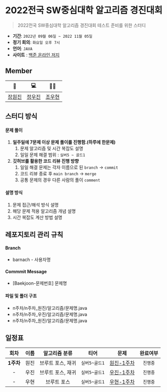 # 2022전국 SW중심대학 알고리즘 경진대회

> 2022전국 SW중심대학 알고리즘 경진대회 테스트 준비를 위한 스터디

- **기간**: `2022년 09월 06일 ~ 2022 11월 05일`
- **정기 회의**: `화요일 오후 7시`
- **언어**: `JAVA`
- **사이트** : [백준 온라인 저지](https://www.acmicpc.net/lectures)

## Member
| 📖 | 💻 | 🤸‍♂️ |
| :----: | :----: | :----: |
| [장원진](https://github.com/NYC3644) | [정우진](https://github.com/NYC3644)| [조우현](https://github.com/NYC3644) |

## 스터디 방식
#### 문제 풀이
1. **일주일에 7문제 이상 문제 풀이를 진행함.(하루에 한문제)**
    1. 문제 알고리즘 및 시간 복잡도 설명 
    2. 일일 문제 해결 범위 : `실버5 ~ 골드1`
2. **깃허브를 활용한 코드 리뷰 진행 방향**
    1. 일일 해결 문제는 각자 이름으로 된 `branch` → `commit`
    2. 코드 리뷰 종료 후 `main branch` → `merge`
    3. 공통 문제의 경우 다른 사람의 풀이 `comment`

#### 설명 방식
1. 문제 접근/해석 방식 설명
2. 해당 문제 적용 알고리즘 개념 설명
3. 시간 복잡도 계산 방법 설명

## 레포지토리 관리 규칙
#### Branch
- barnach - 사용자명
#### Commmit Message
- [Baekjoon-문제번호] 문제명
#### 파일 및 폴더 구조
- n주차/n주차_원진/알고리즘/문제명.java
- n주차/n주차_우진/알고리즘/문제명.java
- n주차/n주차_원진/알고리즘/문제명.java


## 일정표
| 회차 | 이름 | 알고리즘 분류 | 티어  | 문제 | 완료여부 |
| :---: | :---: | :---: | :---: | :---:| :---:|
| **1주차**| 원진 | 브루트 포스, 재귀  | `실버5~골드1` | [원진-1주차](https://github.com/jangwon3828/2022-Algorithm-Study/tree/main/1%EC%A3%BC%EC%B0%A8/1%EC%A3%BC%EC%B0%A8_%EC%9B%90%EC%A7%84) | `진행중` |
| -| 우진 | 브루트 포스, 재귀  |`실버5~골드1`| [우진-1주차](https://github.com/jangwon3828/2022-Algorithm-Study/tree/main/1%EC%A3%BC%EC%B0%A8/1%EC%A3%BC%EC%B0%A8_%EC%9A%B0%EC%A7%84) | `진행중` |
| -|  우현 |브루트 포스  | `실버5~골드1` | [우현-1주차](https://github.com/jangwon3828/2022-Algorithm-Study/tree/main/1%EC%A3%BC%EC%B0%A8/1%EC%A3%BC%EC%B0%A8_%EC%9A%B0%ED%98%84) |`진행중` |
